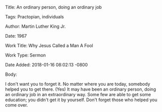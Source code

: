 Title:  An ordinary person, doing an ordinary job

Tags:   Practopian, individuals

Author: Martin Luther King Jr.

Date:   1967

Work Title: Why Jesus Called a Man A Fool

Work Type: Sermon

Date Added: 2018-01-16 08:02:13 -0800

Body: 

I don't want you to forget it. No matter where you are today, somebody helped you to get there. (Yes) It may have been an ordinary person, doing an ordinary job in an extraordinary way. Some few are able to get some education; you didn't get it by yourself. Don't forget those who helped you come over.

